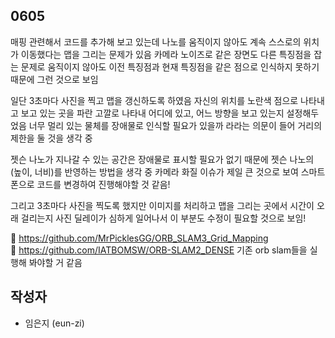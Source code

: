 ## 0605
매핑 관련해서 코드를 추가해 보고 있는데
나노를 움직이지 않아도 계속 스스로의 위치가 이동했다는 맵을 그리는 문제가 있음
카메라 노이즈로 같은 장면도 다른 특징점을 잡는 문제로
움직이지 않아도 이전 특징점과 현재 특징점을 같은 점으로 인식하지 못하기 때문에 그런 것으로 보임

일단 3초마다 사진을 찍고 맵을 갱신하도록 하였음
자신의 위치를 노란색 점으로 나타내고
보고 있는 곳을 파란 고깔로 나타내 어디에 있고, 어느 방향을 보고 있는지 설정해두었음
너무 멀리 있는 물체를 장애물로 인식할 필요가 있을까 라라는 의문이 들어 거리의 제한을 둘 것을 생각 중

젯슨 나노가 지나갈 수 있는 공간은 장애물로 표시할 필요가 없기 때문에 젯슨 나노의 (높이, 너비)를 반영하는 방법을 생각 중
카메라 화질 이슈가 제일 큰 것으로 보여 스마트폰으로 코드를 변경하여 진행해야할 것 같음!

그리고 3초마다 사진을 찍도록 했지만 이미지를 처리하고 맵을 그리는 곳에서 시간이 오래 걸리는지
사진 딜레이가 심하게 일어나서 이 부분도 수정이 필요할 것으로 보임!

📌 https://github.com/MrPicklesGG/ORB_SLAM3_Grid_Mapping  
📌 https://github.com/IATBOMSW/ORB-SLAM2_DENSE
기존 orb slam들을 실행해 봐야할 거 같음

## 작성자

- 임은지 (eun-zi)
